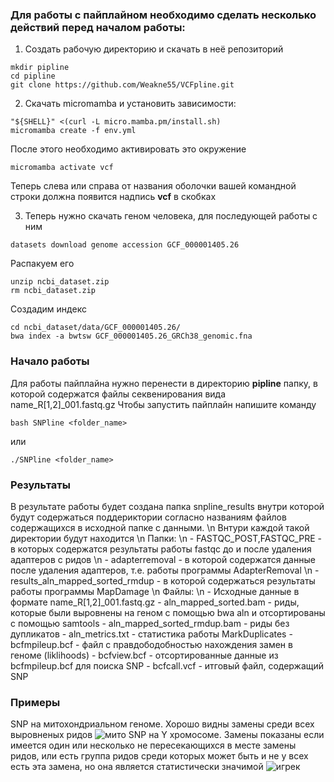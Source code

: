 ### Для работы с пайплайном необходимо сделать несколько действий перед началом работы:
1) Создать рабочую директорию и скачать в неё репозиторий
```
mkdir pipline
cd pipline
git clone https://github.com/Weakne55/VCFpline.git
```
2) Скачать micromamba и установить зависимости:
```
"${SHELL}" <(curl -L micro.mamba.pm/install.sh)
micromamba create -f env.yml
```
После этого необходимо активировать это окружение
```
micromamba activate vcf
```
Теперь слева или справа от названия оболочки вашей командной строки должна появится надпись **vcf** в скобках

3) Теперь нужно скачать геном человека, для последующей работы с ним
```
datasets download genome accession GCF_000001405.26
```
Распакуем его 
```
unzip ncbi_dataset.zip
rm ncbi_dataset.zip
```
Создадим индекс
```
cd ncbi_dataset/data/GCF_000001405.26/
bwa index -a bwtsw GCF_000001405.26_GRCh38_genomic.fna 
```
### Начало работы
Для работы пайплайна нужно перенести в директорию **pipline** папку, в которой содержатся файлы секвенирования вида name_R[1,2]_001.fastq.gz 
Чтобы запустить пайплайн напишите команду
```
bash SNPline <folder_name>
```
или
```
./SNPline <folder_name>
```
### Результаты
В результате работы будет создана папка snpline_results внутри которой будут содержаться поддериктории согласно названиям файлов содержащихся в исходной папке с данными. \n
Внтури каждой такой директории будут находится \n
Папки: \n
    - FASTQC_POST,FASTQC_PRE - в которых содержатся результаты работы fastqc до и после удаления адаптеров с ридов \n
    - adapterremoval - в которой содержатся данные после удаления адаптеров, т.е. работы программы AdapterRemoval \n
    - results_aln_mapped_sorted_rmdup -  в которой содержаться результаты работы программы MapDamage \n
Файлы: \n
    - Исходные данные в формате name_R[1,2]_001.fastq.gz
    - aln_mapped_sorted.bam - риды, которые были выровнены на геном с помощью bwa aln и отсортированы с помощью samtools
    - aln_mapped_sorted_rmdup.bam - риды без дупликатов
    - aln_metrics.txt - статистика работы MarkDuplicates
    - bcfmpileup.bcf - файл с правдободобностью нахождения замен в геноме (liklihoods)
    - bcfview.bcf - отсортированные данные из bcfmpileup.bcf для поиска SNP
    - bcfcall.vcf - итговый файл, содержащий SNP 
### Примеры
SNP на митохондриальном геноме. Хорошо видны замены среди всех выровненых ридов
![мито](https://github.com/Weakne55/VCFpline/assets/72615087/b684ddaf-2c95-4772-84f8-698a1233e7fe) 
SNP на Y хромосоме. Замены показаны если имеется один или несколько не пересекающихся в месте замены ридов, или есть группа ридов среди которых может быть и не у всех есть эта замена, но она является статистически значимой
![игрек](https://github.com/Weakne55/VCFpline/assets/72615087/1d70723b-cc39-4f5a-80ed-35f1845ad2ba)
